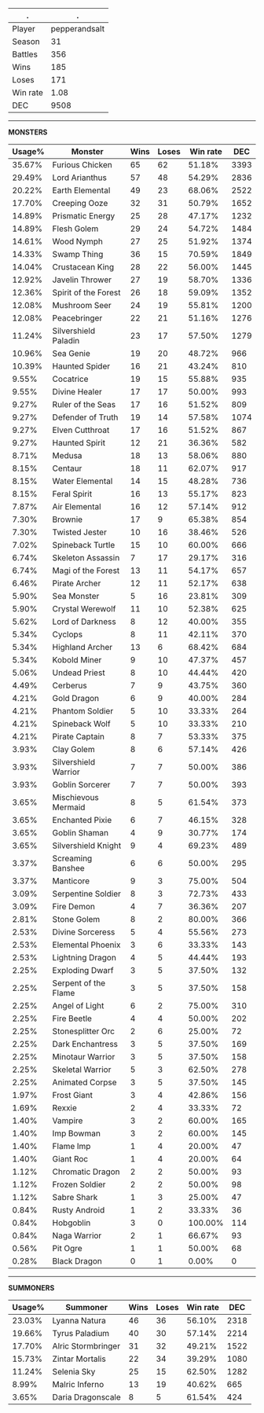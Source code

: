 .|.
|-|-
Player|pepperandsalt
Season|31
Battles|356
Wins|185
Loses|171
Win rate|1.08
DEC|9508

---
**MONSTERS**

Usage%|Monster|Wins|Loses|Win rate|DEC|
-|-|-|-|-|-|
35.67%|Furious Chicken|65|62|51.18%|3393|
29.49%|Lord Arianthus|57|48|54.29%|2836|
20.22%|Earth Elemental|49|23|68.06%|2522|
17.70%|Creeping Ooze|32|31|50.79%|1652|
14.89%|Prismatic Energy|25|28|47.17%|1232|
14.89%|Flesh Golem|29|24|54.72%|1484|
14.61%|Wood Nymph|27|25|51.92%|1374|
14.33%|Swamp Thing|36|15|70.59%|1849|
14.04%|Crustacean King|28|22|56.00%|1445|
12.92%|Javelin Thrower|27|19|58.70%|1336|
12.36%|Spirit of the Forest|26|18|59.09%|1352|
12.08%|Mushroom Seer|24|19|55.81%|1200|
12.08%|Peacebringer|22|21|51.16%|1276|
11.24%|Silvershield Paladin|23|17|57.50%|1279|
10.96%|Sea Genie|19|20|48.72%|966|
10.39%|Haunted Spider|16|21|43.24%|810|
9.55%|Cocatrice|19|15|55.88%|935|
9.55%|Divine Healer|17|17|50.00%|993|
9.27%|Ruler of the Seas|17|16|51.52%|809|
9.27%|Defender of Truth|19|14|57.58%|1074|
9.27%|Elven Cutthroat|17|16|51.52%|867|
9.27%|Haunted Spirit|12|21|36.36%|582|
8.71%|Medusa|18|13|58.06%|880|
8.15%|Centaur|18|11|62.07%|917|
8.15%|Water Elemental|14|15|48.28%|736|
8.15%|Feral Spirit|16|13|55.17%|823|
7.87%|Air Elemental|16|12|57.14%|912|
7.30%|Brownie|17|9|65.38%|854|
7.30%|Twisted Jester|10|16|38.46%|526|
7.02%|Spineback Turtle|15|10|60.00%|666|
6.74%|Skeleton Assassin|7|17|29.17%|316|
6.74%|Magi of the Forest|13|11|54.17%|657|
6.46%|Pirate Archer|12|11|52.17%|638|
5.90%|Sea Monster|5|16|23.81%|309|
5.90%|Crystal Werewolf|11|10|52.38%|625|
5.62%|Lord of Darkness|8|12|40.00%|355|
5.34%|Cyclops|8|11|42.11%|370|
5.34%|Highland Archer|13|6|68.42%|684|
5.34%|Kobold Miner|9|10|47.37%|457|
5.06%|Undead Priest|8|10|44.44%|420|
4.49%|Cerberus|7|9|43.75%|360|
4.21%|Gold Dragon|6|9|40.00%|284|
4.21%|Phantom Soldier|5|10|33.33%|264|
4.21%|Spineback Wolf|5|10|33.33%|210|
4.21%|Pirate Captain|8|7|53.33%|375|
3.93%|Clay Golem|8|6|57.14%|426|
3.93%|Silvershield Warrior|7|7|50.00%|386|
3.93%|Goblin Sorcerer|7|7|50.00%|393|
3.65%|Mischievous Mermaid|8|5|61.54%|373|
3.65%|Enchanted Pixie|6|7|46.15%|328|
3.65%|Goblin Shaman|4|9|30.77%|174|
3.65%|Silvershield Knight|9|4|69.23%|489|
3.37%|Screaming Banshee|6|6|50.00%|295|
3.37%|Manticore|9|3|75.00%|504|
3.09%|Serpentine Soldier|8|3|72.73%|433|
3.09%|Fire Demon|4|7|36.36%|207|
2.81%|Stone Golem|8|2|80.00%|366|
2.53%|Divine Sorceress|5|4|55.56%|273|
2.53%|Elemental Phoenix|3|6|33.33%|143|
2.53%|Lightning Dragon|4|5|44.44%|193|
2.25%|Exploding Dwarf|3|5|37.50%|132|
2.25%|Serpent of the Flame|3|5|37.50%|158|
2.25%|Angel of Light|6|2|75.00%|310|
2.25%|Fire Beetle|4|4|50.00%|202|
2.25%|Stonesplitter Orc|2|6|25.00%|72|
2.25%|Dark Enchantress|3|5|37.50%|169|
2.25%|Minotaur Warrior|3|5|37.50%|158|
2.25%|Skeletal Warrior|5|3|62.50%|278|
2.25%|Animated Corpse|3|5|37.50%|145|
1.97%|Frost Giant|3|4|42.86%|156|
1.69%|Rexxie|2|4|33.33%|72|
1.40%|Vampire|3|2|60.00%|165|
1.40%|Imp Bowman|3|2|60.00%|145|
1.40%|Flame Imp|1|4|20.00%|47|
1.40%|Giant Roc|1|4|20.00%|64|
1.12%|Chromatic Dragon|2|2|50.00%|93|
1.12%|Frozen Soldier|2|2|50.00%|98|
1.12%|Sabre Shark|1|3|25.00%|47|
0.84%|Rusty Android|1|2|33.33%|36|
0.84%|Hobgoblin|3|0|100.00%|114|
0.84%|Naga Warrior|2|1|66.67%|93|
0.56%|Pit Ogre|1|1|50.00%|68|
0.28%|Black Dragon|0|1|0.00%|0|

---
**SUMMONERS**

Usage%|Summoner|Wins|Loses|Win rate|DEC|
-|-|-|-|-|-|
23.03%|Lyanna Natura|46|36|56.10%|2318|
19.66%|Tyrus Paladium|40|30|57.14%|2214|
17.70%|Alric Stormbringer|31|32|49.21%|1522|
15.73%|Zintar Mortalis|22|34|39.29%|1080|
11.24%|Selenia Sky|25|15|62.50%|1282|
8.99%|Malric Inferno|13|19|40.62%|665|
3.65%|Daria Dragonscale|8|5|61.54%|424|
